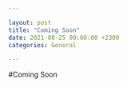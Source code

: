 ```yaml
---

layout: post
title: "Coming Soon"
date: 2021-08-25 00:00:00 +2300
categories: General

---
```


#Coming Soon
